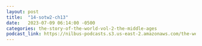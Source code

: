 ```yaml
---
layout: post
title:  "14-sotw2-ch13"
date:   2023-07-09 06:14:00 -0500
categories: the-story-of-the-world-vol-2-the-middle-ages
podcast_link: https://nilbus-podcasts.s3.us-east-2.amazonaws.com/the-well-trained-mind/The%20Story%20of%20the%20World%20Vol.%202%20The%20Middle%20Ages/14-sotw2-ch13.mp3
---
```

